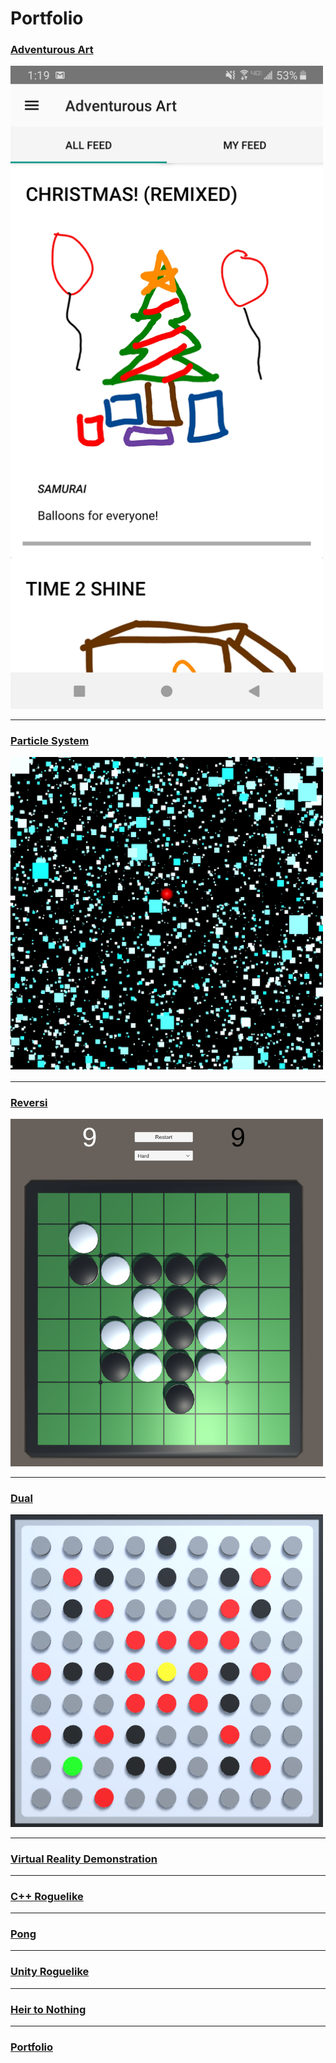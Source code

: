 # Portfolio

### [Adventurous Art](/pages/adventurous_art.md)
<img src="images/adventurous_art/AA36.jpg?raw=true" width="500"/>

---
### [Particle System](/pages/particle_system.md)
<img src="images/particle_system/snow_environment_effect.png?raw=true" width="500"/>

---
### [Reversi](/pages/reversi.md)
<img src="images/reversi/reversi.png?raw=true" width="500"/>

---
### [Dual](/pages/dual.md)
<img src="images/dual/dual_level.png?raw=true" width="500"/>

---
### [Virtual Reality Demonstration](/pages/virtual_reality_tutorial.md)

---
### [C++ Roguelike](/pages/c_roguelike.md)

---
### [Pong](/pages/pong.md)

---
### [Unity Roguelike](/pages/unity_roguelike.md)

---
### [Heir to Nothing](/pages/heir_to_nothing.md)

---
### [Portfolio](/pages/portfolio.md)
